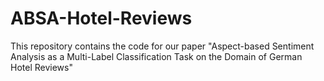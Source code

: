 # ABSA-Hotel-Reviews

This repository contains the code for our paper "Aspect-based Sentiment Analysis as a Multi-Label Classification Task on the Domain of German Hotel Reviews"
